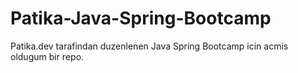 # Patika-Java-Spring-Bootcamp

Patika.dev tarafindan duzenlenen Java Spring Bootcamp icin acmis oldugum bir repo.
